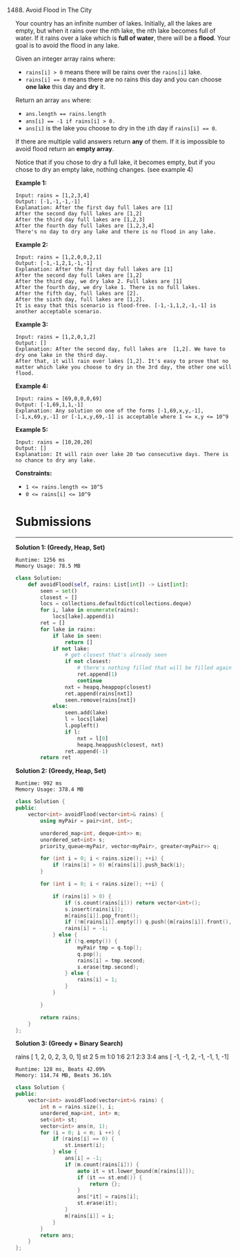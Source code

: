 1488. Avoid Flood in The City

Your country has an infinite number of lakes. Initially, all the lakes are empty, but when it rains over the nth lake, the nth lake becomes full of water. If it rains over a lake which is **full of water**, there will be a **flood**. Your goal is to avoid the flood in any lake.

Given an integer array rains where:

* `rains[i] > 0` means there will be rains over the `rains[i]` lake.
* `rains[i] == 0` means there are no rains this day and you can choose **one lake** this day and **dry** it.

Return an array `ans` where:

* `ans.length == rains.length`
* `ans[i] == -1 if rains[i] > 0.`
* `ans[i]` is the lake you choose to dry in the `i`th day if `rains[i] == 0`.

If there are multiple valid answers return **any** of them. If it is impossible to avoid flood return an **empty array**.

Notice that if you chose to dry a full lake, it becomes empty, but if you chose to dry an empty lake, nothing changes. (see example 4)

**Example 1:**
```
Input: rains = [1,2,3,4]
Output: [-1,-1,-1,-1]
Explanation: After the first day full lakes are [1]
After the second day full lakes are [1,2]
After the third day full lakes are [1,2,3]
After the fourth day full lakes are [1,2,3,4]
There's no day to dry any lake and there is no flood in any lake.
```

**Example 2:**
```
Input: rains = [1,2,0,0,2,1]
Output: [-1,-1,2,1,-1,-1]
Explanation: After the first day full lakes are [1]
After the second day full lakes are [1,2]
After the third day, we dry lake 2. Full lakes are [1]
After the fourth day, we dry lake 1. There is no full lakes.
After the fifth day, full lakes are [2].
After the sixth day, full lakes are [1,2].
It is easy that this scenario is flood-free. [-1,-1,1,2,-1,-1] is another acceptable scenario.
```

**Example 3:**
```
Input: rains = [1,2,0,1,2]
Output: []
Explanation: After the second day, full lakes are  [1,2]. We have to dry one lake in the third day.
After that, it will rain over lakes [1,2]. It's easy to prove that no matter which lake you choose to dry in the 3rd day, the other one will flood.
```

**Example 4:**
```
Input: rains = [69,0,0,0,69]
Output: [-1,69,1,1,-1]
Explanation: Any solution on one of the forms [-1,69,x,y,-1], [-1,x,69,y,-1] or [-1,x,y,69,-1] is acceptable where 1 <= x,y <= 10^9
```

**Example 5:**
```
Input: rains = [10,20,20]
Output: []
Explanation: It will rain over lake 20 two consecutive days. There is no chance to dry any lake.
```

**Constraints:**

* `1 <= rains.length <= 10^5`
* `0 <= rains[i] <= 10^9`

# Submissions
---
**Solution 1: (Greedy, Heap, Set)**
```
Runtime: 1256 ms
Memory Usage: 78.5 MB
```
```python
class Solution:
    def avoidFlood(self, rains: List[int]) -> List[int]:
        seen = set()
        closest = []
        locs = collections.defaultdict(collections.deque)
        for i, lake in enumerate(rains):
            locs[lake].append(i)
        ret = []
        for lake in rains:
            if lake in seen:
                return []
            if not lake:
                # get closest that's already seen
                if not closest:
                    # there's nothing filled that will be filled again later
                    ret.append(1) 
                    continue
                nxt = heapq.heappop(closest)
                ret.append(rains[nxt])
                seen.remove(rains[nxt])
            else:
                seen.add(lake)
                l = locs[lake]
                l.popleft()
                if l:
                    nxt = l[0]
                    heapq.heappush(closest, nxt)
                ret.append(-1)
        return ret
```

**Solution 2: (Greedy, Heap, Set)**
```
Runtime: 992 ms
Memory Usage: 378.4 MB
```
```c++
class Solution {
public:
    vector<int> avoidFlood(vector<int>& rains) {
        using myPair = pair<int, int>;

        unordered_map<int, deque<int>> m;
        unordered_set<int> s;
        priority_queue<myPair, vector<myPair>, greater<myPair>> q;

        for (int i = 0; i < rains.size(); ++i) {
            if (rains[i] > 0) m[rains[i]].push_back(i);
        }

        for (int i = 0; i < rains.size(); ++i) {

            if (rains[i] > 0) {
                if (s.count(rains[i])) return vector<int>();
                s.insert(rains[i]);
                m[rains[i]].pop_front();
                if (!m[rains[i]].empty()) q.push({m[rains[i]].front(), rains[i]});
                rains[i] = -1;
            } else {
                if (!q.empty()) {
                    myPair tmp = q.top();
                    q.pop();
                    rains[i] = tmp.second;
                    s.erase(tmp.second);
                } else {
                    rains[i] = 1;
                }
            }

        }

        return rains;
    }
};
```

**Solution 3: (Greedy + Binary Search)**

rains    [  1,  2,  0,  2,  3,  0,  1]
st                  2           5
m         1:0                     1:6
              2:1     2:3
                          3:4
ans      [ -1, -1,  2, -1, -1,  1, -1]

```
Runtime: 128 ms, Beats 42.09%
Memory: 114.74 MB, Beats 36.16%
```
```c++
class Solution {
public:
    vector<int> avoidFlood(vector<int>& rains) {
        int n = rains.size(), i;
        unordered_map<int, int> m;
        set<int> st;
        vector<int> ans(n, 1);
        for (i = 0; i < n; i ++) {
            if (rains[i] == 0) {
                st.insert(i);
            } else {
                ans[i] = -1;
                if (m.count(rains[i])) {
                    auto it = st.lower_bound(m[rains[i]]);
                    if (it == st.end()) {
                        return {};
                    }
                    ans[*it] = rains[i];
                    st.erase(it);
                }
                m[rains[i]] = i;
            }
        }
        return ans;
    }
};
```
